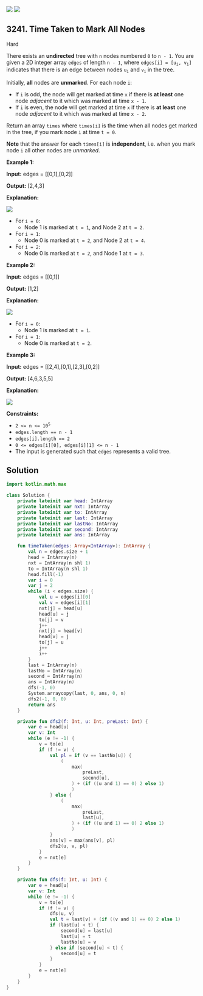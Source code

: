 [![](https://img.shields.io/github/stars/javadev/LeetCode-in-Kotlin?label=Stars&style=flat-square)](https://github.com/javadev/LeetCode-in-Kotlin)
[![](https://img.shields.io/github/forks/javadev/LeetCode-in-Kotlin?label=Fork%20me%20on%20GitHub%20&style=flat-square)](https://github.com/javadev/LeetCode-in-Kotlin/fork)

## 3241\. Time Taken to Mark All Nodes

Hard

There exists an **undirected** tree with `n` nodes numbered `0` to `n - 1`. You are given a 2D integer array `edges` of length `n - 1`, where <code>edges[i] = [u<sub>i</sub>, v<sub>i</sub>]</code> indicates that there is an edge between nodes <code>u<sub>i</sub></code> and <code>v<sub>i</sub></code> in the tree.

Initially, **all** nodes are **unmarked**. For each node `i`:

*   If `i` is odd, the node will get marked at time `x` if there is **at least** one node _adjacent_ to it which was marked at time `x - 1`.
*   If `i` is even, the node will get marked at time `x` if there is **at least** one node _adjacent_ to it which was marked at time `x - 2`.

Return an array `times` where `times[i]` is the time when all nodes get marked in the tree, if you mark node `i` at time `t = 0`.

**Note** that the answer for each `times[i]` is **independent**, i.e. when you mark node `i` all other nodes are _unmarked_.

**Example 1:**

**Input:** edges = \[\[0,1],[0,2]]

**Output:** [2,4,3]

**Explanation:**

![](https://assets.leetcode.com/uploads/2024/06/01/screenshot-2024-06-02-122236.png)

*   For `i = 0`:
    *   Node 1 is marked at `t = 1`, and Node 2 at `t = 2`.
*   For `i = 1`:
    *   Node 0 is marked at `t = 2`, and Node 2 at `t = 4`.
*   For `i = 2`:
    *   Node 0 is marked at `t = 2`, and Node 1 at `t = 3`.

**Example 2:**

**Input:** edges = \[\[0,1]]

**Output:** [1,2]

**Explanation:**

![](https://assets.leetcode.com/uploads/2024/06/01/screenshot-2024-06-02-122249.png)

*   For `i = 0`:
    *   Node 1 is marked at `t = 1`.
*   For `i = 1`:
    *   Node 0 is marked at `t = 2`.

**Example 3:**

**Input:** edges = \[\[2,4],[0,1],[2,3],[0,2]]

**Output:** [4,6,3,5,5]

**Explanation:**

![](https://assets.leetcode.com/uploads/2024/06/03/screenshot-2024-06-03-210550.png)

**Constraints:**

*   <code>2 <= n <= 10<sup>5</sup></code>
*   `edges.length == n - 1`
*   `edges[i].length == 2`
*   `0 <= edges[i][0], edges[i][1] <= n - 1`
*   The input is generated such that `edges` represents a valid tree.

## Solution

```kotlin
import kotlin.math.max

class Solution {
    private lateinit var head: IntArray
    private lateinit var nxt: IntArray
    private lateinit var to: IntArray
    private lateinit var last: IntArray
    private lateinit var lastNo: IntArray
    private lateinit var second: IntArray
    private lateinit var ans: IntArray

    fun timeTaken(edges: Array<IntArray>): IntArray {
        val n = edges.size + 1
        head = IntArray(n)
        nxt = IntArray(n shl 1)
        to = IntArray(n shl 1)
        head.fill(-1)
        var i = 0
        var j = 2
        while (i < edges.size) {
            val u = edges[i][0]
            val v = edges[i][1]
            nxt[j] = head[u]
            head[u] = j
            to[j] = v
            j++
            nxt[j] = head[v]
            head[v] = j
            to[j] = u
            j++
            i++
        }
        last = IntArray(n)
        lastNo = IntArray(n)
        second = IntArray(n)
        ans = IntArray(n)
        dfs(-1, 0)
        System.arraycopy(last, 0, ans, 0, n)
        dfs2(-1, 0, 0)
        return ans
    }

    private fun dfs2(f: Int, u: Int, preLast: Int) {
        var e = head[u]
        var v: Int
        while (e != -1) {
            v = to[e]
            if (f != v) {
                val pl = if (v == lastNo[u]) {
                    (
                        max(
                            preLast,
                            second[u],
                        ) + (if ((u and 1) == 0) 2 else 1)
                        )
                } else {
                    (
                        max(
                            preLast,
                            last[u],
                        ) + (if ((u and 1) == 0) 2 else 1)
                        )
                }
                ans[v] = max(ans[v], pl)
                dfs2(u, v, pl)
            }
            e = nxt[e]
        }
    }

    private fun dfs(f: Int, u: Int) {
        var e = head[u]
        var v: Int
        while (e != -1) {
            v = to[e]
            if (f != v) {
                dfs(u, v)
                val t = last[v] + (if ((v and 1) == 0) 2 else 1)
                if (last[u] < t) {
                    second[u] = last[u]
                    last[u] = t
                    lastNo[u] = v
                } else if (second[u] < t) {
                    second[u] = t
                }
            }
            e = nxt[e]
        }
    }
}
```